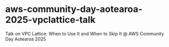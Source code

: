 # aws-community-day-aotearoa-2025-vpclattice-talk
Talk on VPC Lattice: When to Use It and When to Skip It @ AWS Community Day Aotearoa 2025
